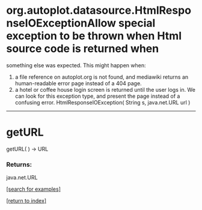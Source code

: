 # org.autoplot.datasource.HtmlResponseIOExceptionAllow special exception to be thrown when Html source code is returned when
 something else was expected.  This might happen when:
  1. a file reference on autoplot.org is not found, and mediawiki returns an human-readable error page instead of a 404 page.
  2. a hotel or coffee house login screen is returned until the user logs in.
 We can look for this exception type, and present the page instead of a confusing error.
HtmlResponseIOException( String s, java.net.URL url )


***
<a name="getURL"></a>
# getURL
getURL(  ) &rarr; URL



### Returns:
java.net.URL


<a href="https://github.com/autoplot/dev/search?q=getURL&unscoped_q=getURL">[search for examples]</a>

<a href="https://github.com/autoplot/documentation/blob/master/javadoc/index-all.md">[return to index]</a>

